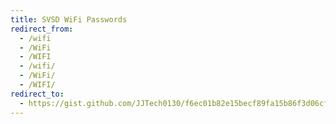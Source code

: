 ```yaml
---
title: SVSD WiFi Passwords
redirect_from:
  - /wifi
  - /WiFi
  - /WIFI
  - /wifi/
  - /WiFi/
  - /WIFI/
redirect_to:
  - https://gist.github.com/JJTech0130/f6ec01b82e15becf89fa15b86f3d06cf
---
```

